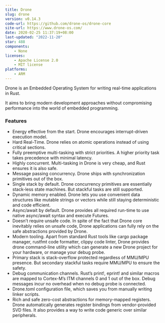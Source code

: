 ```yaml
---
title: Drone
slug: drone
version: v0.14.3
code-url: https://github.com/drone-os/drone-core
site-url: https://www.drone-os.com/
date: 2020-02-25 11:37:19+08:00
last-updated: "2022-11-20"
star: 488
components:
    - None
licenses:
    - Apache License 2.0
    - MIT license
platforms:
    - ARM
---
```

Drone is an Embedded Operating System for writing real-time applications in Rust.

<!--more-->

It aims to bring modern development approaches without compromising performance into the world of embedded programming.

### Features

- Energy effective from the start. Drone encourages interrupt-driven execution model.
- Hard Real-Time. Drone relies on atomic operations instead of using critical sections.
- Fully preemptive multi-tasking with strict priorities. A higher priority task takes precedence with minimal latency.
- Highly concurrent. Multi-tasking in Drone is very cheap, and Rust ensures it is also safe.
- Message passing concurrency. Drone ships with synchronization primitives out of the box.
- Single stack by default. Drone concurrency primitives are essentially stack-less state machines. But stackful tasks are still supported.
- Dynamic memory enabled. Drone lets you use convenient data structures like mutable strings or vectors while still staying deterministic and code efficient.
- Async/await by default. Drone provides all required run-time to use native async/await syntax and execute Futures.
- Doesn’t require unsafe code. In spite of the fact that Drone core inevitably relies on unsafe code, Drone applications can fully rely on the safe abstractions provided by Drone.
- Modern tooling. Apart from standard Rust tools like cargo package manager, rustfmt code formatter, clippy code linter, Drone provides drone command-line utility which can generate a new Drone project for your hardware, or manage your debug probe.
- Primary stack is stack-overflow protected regardless of MMU/MPU presence. But secondary stackful tasks require MMU/MPU to ensure the safety.
- Debug communication channels. Rust’s print!, eprint! and similar macros are mapped to Cortex-M’s ITM channels 0 and 1 out of the box. Debug messages incur no overhead when no debug probe is connected.
- Drone.toml configuration file, which saves you from manually writing linker scripts.
- Rich and safe zero-cost abstractions for memory-mapped registers. Drone automatically generates register bindings from vendor-provided SVD files. It also provides a way to write code generic over similar peripherals.

<!--github-projects-->
